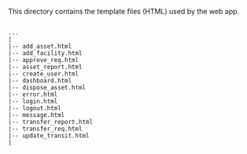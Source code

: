 This directory contains the template files (HTML) used by the web app.

```

...
|
|-- add_asset.html
|-- add_facility.html
|-- approve_req.html
|-- asset_report.html
|-- create_user.html
|-- dashboard.html
|-- dispose_asset.html
|-- error.html
|-- login.html
|-- logout.html
|-- message.html
|-- transfer_report.html
|-- transfer_req.html
|-- update_transit.html
|

```